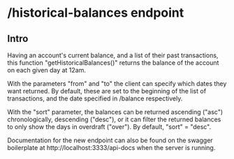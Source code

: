 # /historical-balances endpoint

## Intro

Having an account's current balance, and a list of their past transactions, this function "getHistoricalBalances()" returns the balance of the account on each given day at 12am.

With the parameters "from" and "to" the client can specify which dates they want returned.
By default, these are set to the beginning of the list of transactions, and the date specified in /balance respectively.

With the "sort" parameter, the balances can be returned ascending ("asc") chronologically, descending ("desc"), or it can filter the returned balances to only show the days in overdraft ("over"). By default, "sort" = "desc".

Documentation for the new endpoint can also be found on the swagger boilerplate at http://localhost:3333/api-docs when the server is running.